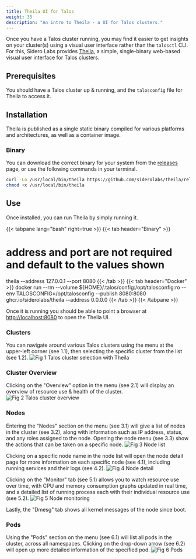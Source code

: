 ```yaml
---
title: Theila UI for Talos
weight: 35
description: "An intro to Theila - a UI for Talos clusters."
---
```


Once you have a Talos cluster running, you may find it easier to get insights on your cluster(s) using a visual user interface rather than the `talosctl` CLI.
For this, Sidero Labs provides [Theila](https://github.com/siderolabs/theila), a simple, single-binary web-based visual user interface for Talos clusters.

## Prerequisites

You should have a Talos cluster up & running, and the `talosconfig` file for Theila to access it.

## Installation

Theila is published as a single static binary compiled for various platforms and architectures, as well as a container image.

### Binary

You can download the correct binary for your system from the [releases](https://github.com/siderolabs/theila/releases) page, or use the following commands in your terminal.

```bash
curl -Lo /usr/local/bin/theila https://github.com/siderolabs/theila/releases/download/{{< theila_release >}}/theila-$(uname -s | tr "[:upper:]" "[:lower:]")-amd64
chmod +x /usr/local/bin/theila
```

## Use

Once installed, you can run Theila by simply running it.

<!-- markdownlint-disable MD001 -->
<!-- markdownlint-disable MD022 -->
<!-- markdownlint-disable MD025 -->

{{< tabpane lang="bash" right=true >}}
{{< tab header="Binary" >}}
# address and port are not required and default to the values shown
theila --address 127.0.0.1 --port 8080
{{< /tab >}}
{{< tab header="Docker" >}}
docker run --rm --volume ${HOME}/.talos/config:/opt/talosconfig:ro --env TALOSCONFIG=/opt/talosconfig --publish 8080:8080 ghcr.io/siderolabs/theila --address 0.0.0.0
{{< /tab >}}
{{< /tabpane >}}

Once it is running you should be able to point a browser at [http://localhost:8080](http://localhost:8080) to open the Theila UI.

### Clusters

You can navigate around various Talos clusters using the menu at the upper-left corner (see 1.1), then selecting the specific cluster from the list (see 1.2).
![Fig 1 Talos cluster selection with Theila](/images/theila-cluster-selection.png)

### Cluster Overview

Clicking on the "Overview" option in the menu (see 2.1) will display an overview of resource use & health of the cluster.
![Fig 2 Talos cluster overview](/images/theila-cluster-overview.png)

### Nodes

Entering the "Nodes" section on the menu (see 3.1) will give a list of nodes in the cluster (see 3.2), along with information such as IP address, status, and any roles assigned to the node.
Opening the node menu (see 3.3) show the actions that can be taken on a specific node.
![Fig 3 Node list](/images/theila-nodes.png)

Clicking on a specific node name in the node list will open the node detail page for more information on each specific node (see 4.1), including running services and their logs (see 4.2).
![Fig 4 Node detail](/images/theila-node-detail.png)

Clicking on the "Monitor" tab (see 5.1) allows you to watch resource use over time, with CPU and memory consumption graphs updated in real time, and a detailed list of running process each with their individual resource use (see 5.2).
![Fig 5 Node monitoring](/images/theila-node-monitor.png)

Lastly, the "Dmesg" tab shows all kernel messages of the node since boot.

### Pods

Using the "Pods" section on the menu (see 6.1) will list all pods in the cluster, across all namespaces.
Clicking on the drop-down arrow (see 6.2) will open up more detailed information of the specified pod.
![Fig 6 Pods](/images/theila-pods.png)
